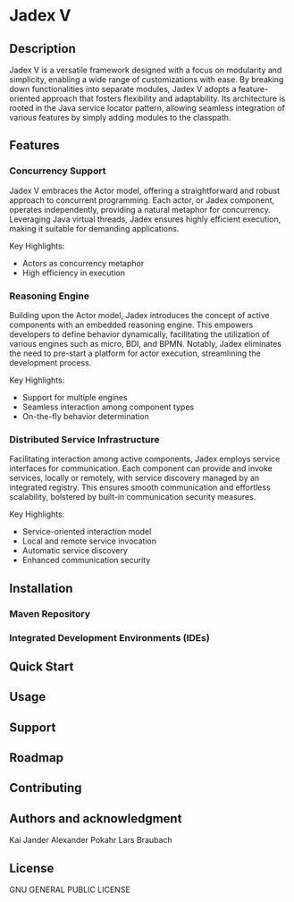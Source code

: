 # Jadex V

## Description

Jadex V is a versatile framework designed with a focus on modularity and simplicity, enabling a wide range of customizations with ease. By breaking down functionalities into separate modules, Jadex V adopts a feature-oriented approach that fosters flexibility and adaptability. Its architecture is rooted in the Java service locator pattern, allowing seamless integration of various features by simply adding modules to the classpath.

## Features

### Concurrency Support

Jadex V embraces the Actor model, offering a straightforward and robust approach to concurrent programming. Each actor, or Jadex component, operates independently, providing a natural metaphor for concurrency. Leveraging Java virtual threads, Jadex ensures highly efficient execution, making it suitable for demanding applications.

Key Highlights:
- Actors as concurrency metaphor
- High efficiency in execution

### Reasoning Engine

Building upon the Actor model, Jadex introduces the concept of active components with an embedded reasoning engine. This empowers developers to define behavior dynamically, facilitating the utilization of various engines such as micro, BDI, and BPMN. Notably, Jadex eliminates the need to pre-start a platform for actor execution, streamlining the development process.

Key Highlights:
- Support for multiple engines
- Seamless interaction among component types
- On-the-fly behavior determination

### Distributed Service Infrastructure

Facilitating interaction among active components, Jadex employs service interfaces for communication. Each component can provide and invoke services, locally or remotely, with service discovery managed by an integrated registry. This ensures smooth communication and effortless scalability, bolstered by built-in communication security measures.

Key Highlights:
- Service-oriented interaction model
- Local and remote service invocation
- Automatic service discovery
- Enhanced communication security

## Installation

### Maven Repository

### Integrated Development Environments (IDEs)

## Quick Start


## Usage


## Support


## Roadmap


## Contributing


## Authors and acknowledgment
Kai Jander
Alexander Pokahr
Lars Braubach

## License
GNU GENERAL PUBLIC LICENSE





